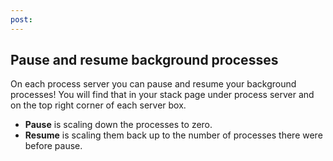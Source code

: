 ```yaml
---
post: 
---
```


## Pause and resume background processes

On each process server you can pause and resume your background processes! You will find that in your stack page under process server and on the top right corner of each server box.

* **Pause** is scaling down the processes to zero.
* **Resume** is scaling them back up to the number of processes there were before pause.
